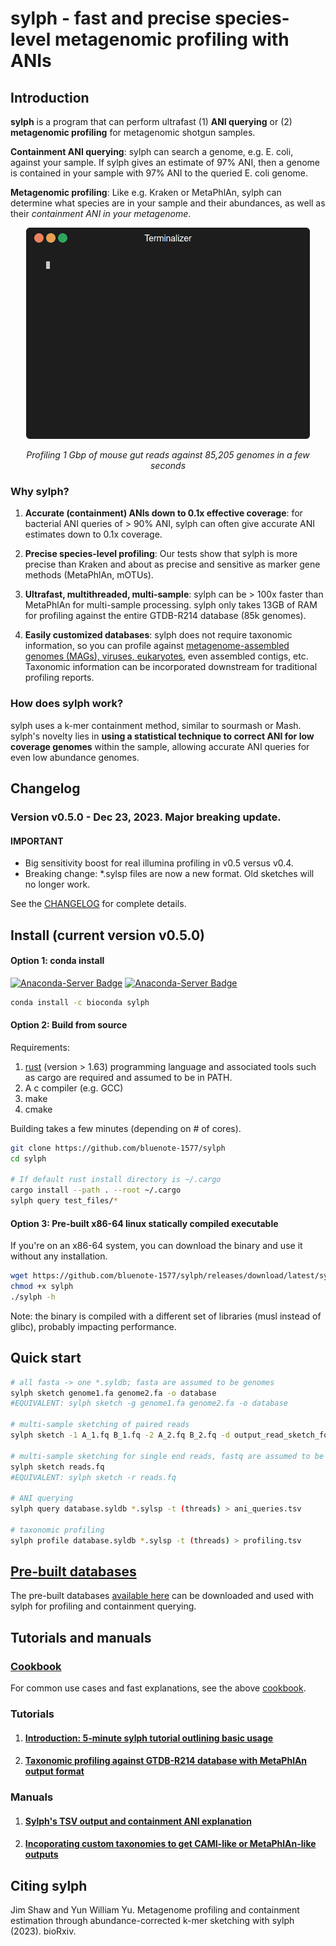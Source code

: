 # sylph - fast and precise species-level metagenomic profiling with ANIs 

## Introduction

**sylph** is a program that can perform ultrafast (1) **ANI querying** or (2) **metagenomic profiling** for metagenomic shotgun samples. 

**Containment ANI querying**: sylph can search a genome, e.g. E. coli, against your sample. If sylph gives an estimate of 97% ANI, then a genome is contained in your sample with 97% ANI to the queried E. coli genome. 

**Metagenomic profiling**: Like e.g. Kraken or MetaPhlAn, sylph can determine what species are in your sample and their abundances, as well as their _containment ANI in your metagenome_.

<p align="center"><img src="assets/sylph.gif?raw=true"/></p>
<p align="center">
   <i>
   Profiling 1 Gbp of mouse gut reads against 85,205 genomes in a few seconds 
   </i>
</p>

### Why sylph?

1. **Accurate (containment) ANIs down to 0.1x effective coverage**: for bacterial ANI queries of > 90% ANI, sylph can often give accurate ANI estimates down to 0.1x coverage.

2. **Precise species-level profiling**: Our tests show that sylph is more precise than Kraken and about as precise and sensitive as marker gene methods (MetaPhlAn, mOTUs). 

3. **Ultrafast, multithreaded, multi-sample**: sylph can be > 100x faster than MetaPhlAn for multi-sample processing. sylph only takes 13GB of RAM for profiling against the entire GTDB-R214 database (85k genomes).

4. **Easily customized databases**: sylph does not require taxonomic information, so you can profile against [metagenome-assembled genomes (MAGs), viruses, eukaryotes](https://github.com/bluenote-1577/sylph/wiki/Pre%E2%80%90built-databases), even assembled contigs, etc. Taxonomic information can be incorporated downstream for traditional profiling reports. 

### How does sylph work?

sylph uses a k-mer containment method, similar to sourmash or Mash. sylph's novelty lies in **using a statistical technique to correct ANI for low coverage genomes** within the sample, allowing accurate ANI queries for even low abundance genomes.

## Changelog

### Version v0.5.0 - Dec 23, 2023. Major breaking update.

#### IMPORTANT

* Big sensitivity boost for real illumina profiling in v0.5 versus v0.4.
* Breaking change: *.sylsp files are now a new format. Old sketches will no longer work.

See the [CHANGELOG](https://github.com/bluenote-1577/sylph/blob/main/CHANGELOG.md) for complete details.


##  Install (current version v0.5.0)

#### Option 1: conda install 
[![Anaconda-Server Badge](https://anaconda.org/bioconda/sylph/badges/version.svg)](https://anaconda.org/bioconda/sylph)
[![Anaconda-Server Badge](https://anaconda.org/bioconda/sylph/badges/latest_release_date.svg)](https://anaconda.org/bioconda/sylph)

```sh
conda install -c bioconda sylph
```

#### Option 2: Build from source

Requirements:
1. [rust](https://www.rust-lang.org/tools/install) (version > 1.63) programming language and associated tools such as cargo are required and assumed to be in PATH.
2. A c compiler (e.g. GCC)
3. make
4. cmake

Building takes a few minutes (depending on # of cores).

```sh
git clone https://github.com/bluenote-1577/sylph
cd sylph

# If default rust install directory is ~/.cargo
cargo install --path . --root ~/.cargo
sylph query test_files/*
```
#### Option 3: Pre-built x86-64 linux statically compiled executable

If you're on an x86-64 system, you can download the binary and use it without any installation. 

```sh
wget https://github.com/bluenote-1577/sylph/releases/download/latest/sylph
chmod +x sylph
./sylph -h
```

Note: the binary is compiled with a different set of libraries (musl instead of glibc), probably impacting performance. 

## Quick start

```sh
# all fasta -> one *.syldb; fasta are assumed to be genomes
sylph sketch genome1.fa genome2.fa -o database
#EQUIVALENT: sylph sketch -g genome1.fa genome2.fa -o database

# multi-sample sketching of paired reads
sylph sketch -1 A_1.fq B_1.fq -2 A_2.fq B_2.fq -d output_read_sketch_folder

# multi-sample sketching for single end reads, fastq are assumed to be reads
sylph sketch reads.fq 
#EQUIVALENT: sylph sketch -r reads.fq

# ANI querying 
sylph query database.syldb *.sylsp -t (threads) > ani_queries.tsv

# taxonomic profiling 
sylph profile database.syldb *.sylsp -t (threads) > profiling.tsv
```

## [Pre-built databases](https://github.com/bluenote-1577/sylph/wiki/Pre%E2%80%90built-databases)

The pre-built databases [available here](https://github.com/bluenote-1577/sylph/wiki/Pre%E2%80%90built-databases) can be downloaded and used with sylph for profiling and containment querying. 

## Tutorials and manuals

### [Cookbook](https://github.com/bluenote-1577/sylph/wiki/sylph-cookbook)

For common use cases and fast explanations, see the above [cookbook](https://github.com/bluenote-1577/sylph/wiki/sylph-cookbook). 

### Tutorials

1. #### [Introduction: 5-minute sylph tutorial outlining basic usage](https://github.com/bluenote-1577/sylph/wiki/5%E2%80%90minute-sylph-tutorial)
2. #### [Taxonomic profiling against GTDB-R214 database with MetaPhlAn output format](https://github.com/bluenote-1577/sylph/wiki/Taxonomic-profiling-with-the-GTDB%E2%80%90R214-database)

### Manuals
1. #### [Sylph's TSV output and containment ANI explanation](https://github.com/bluenote-1577/sylph/wiki/Output-format)
2. #### [Incoporating custom taxonomies to get CAMI-like or MetaPhlAn-like outputs](https://github.com/bluenote-1577/sylph/wiki/Integrating-taxonomic-information-with-sylph)

## Citing sylph

Jim Shaw and Yun William Yu. Metagenome profiling and containment estimation through abundance-corrected k-mer sketching with sylph (2023). bioRxiv.

